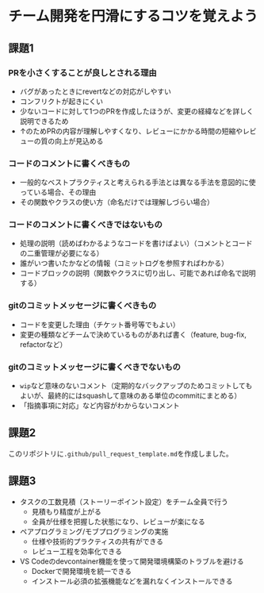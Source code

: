 # チーム開発を円滑にするコツを覚えよう

## 課題1

### PRを小さくすることが良しとされる理由

- バグがあったときにrevertなどの対応がしやすい
- コンフリクトが起きにくい
- 少ないコードに対して1つのPRを作成したほうが、変更の経緯などを詳しく説明できるため
- ↑のためPRの内容が理解しやすくなり、レビューにかかる時間の短縮やレビューの質の向上が見込める

### コードのコメントに書くべきもの

- 一般的なベストプラクティスと考えられる手法とは異なる手法を意図的に使っている場合、その理由
- その関数やクラスの使い方（命名だけでは理解しづらい場合）

### コードのコメントに書くべきではないもの

- 処理の説明（読めばわかるようなコードを書けばよい）（コメントとコードの二重管理が必要になる）
- 誰がいつ書いたかなどの情報（コミットログを参照すればわかる）
- コードブロックの説明（関数やクラスに切り出し、可能であれば命名で説明する）

### gitのコミットメッセージに書くべきもの

- コードを変更した理由（チケット番号等でもよい）
- 変更の種類などチームで決めているものがあれば書く（feature, bug-fix, refactorなど）

### gitのコミットメッセージに書くべきでないもの

- `wip`など意味のないコメント（定期的なバックアップのためコミットしてもよいが、最終的にはsquashして意味のある単位のcommitにまとめる）
- 「指摘事項に対応」など内容がわからないコメント

## 課題2

このリポジトリに`.github/pull_request_template.md`を作成しました。

## 課題3

- タスクの工数見積（ストーリーポイント設定）をチーム全員で行う
  - 見積もり精度が上がる
  - 全員が仕様を把握した状態になり、レビューが楽になる
- ペアプログラミング/モブプログラミングの実施
  - 仕様や技術的プラクティスの共有ができる
  - レビュー工程を効率化できる
- VS Codeのdevcontainer機能を使って開発環境構築のトラブルを避ける
  - Dockerで開発環境を統一できる
  - インストール必須の拡張機能などを漏れなくインストールできる
